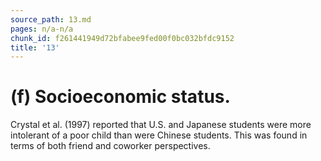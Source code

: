 ```yaml
---
source_path: 13.md
pages: n/a-n/a
chunk_id: f261441949d72bfabee9fed00f0bc032bfdc9152
title: '13'
---
```

# (f) Socioeconomic status.

Crystal et al. (1997) reported that U.S. and Japanese students were more intolerant of a poor child than were Chinese students. This was found in terms of both friend and coworker perspectives.
